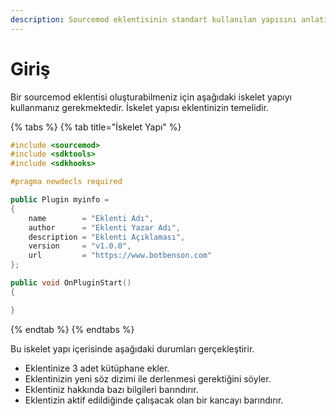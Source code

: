 ```yaml
---
description: Sourcemod eklentisinin standart kullanılan yapısını anlatır.
---
```


# Giriş

Bir sourcemod eklentisi oluşturabilmeniz için aşağıdaki iskelet yapıyı kullanmanız gerekmektedir. İskelet yapısı eklentinizin temelidir.

{% tabs %}
{% tab title="İskelet Yapı" %}
```cpp
#include <sourcemod>
#include <sdktools>
#include <sdkhooks>

#pragma newdecls required

public Plugin myinfo = 
{
	name        = "Eklenti Adı",
	author      = "Eklenti Yazar Adı",
	description = "Eklenti Açıklaması",
	version     = "v1.0.0",
	url         = "https://www.botbenson.com"
};

public void OnPluginStart()
{

}
```
{% endtab %}
{% endtabs %}

Bu iskelet yapı içerisinde aşağıdaki durumları gerçekleştirir.

* Eklentinize 3 adet kütüphane ekler.
* Eklentinizin yeni söz dizimi ile derlenmesi gerektiğini söyler.
* Eklentiniz hakkında bazı bilgileri barındırır.
* Eklentizin aktif edildiğinde çalışacak olan bir kancayı barındırır.

